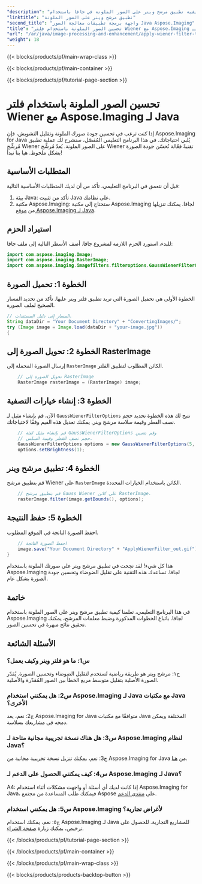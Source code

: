 ```yaml
---
"description": "تعلّم كيفية تطبيق مرشح وينر على الصور الملونة في جافا باستخدام Aspose.Imaging for Java. حسّن جودة الصورة وقلل التشويش بسهولة."
"linktitle": "تطبيق مرشح وينر على الصور الملونة"
"second_title": "واجهة برمجة تطبيقات معالجة الصور Java Aspose.Imaging"
"title": "تحسين الصور الملونة باستخدام فلتر Wiener مع Aspose.Imaging لـ Java"
"url": "/ar/java/image-processing-and-enhancement/apply-wiener-filter-to-colored-images/"
"weight": 18
---
```


{{< blocks/products/pf/main-wrap-class >}}

{{< blocks/products/pf/main-container >}}

{{< blocks/products/pf/tutorial-page-section >}}

# تحسين الصور الملونة باستخدام فلتر Wiener مع Aspose.Imaging لـ Java

إذا كنت ترغب في تحسين جودة صورك الملونة وتقليل التشويش، فإن Aspose.Imaging for Java يُلبي احتياجاتك. في هذا البرنامج التعليمي المُفصّل، سنشرح لك عملية تطبيق مُرشِّح Wiener على الصور الملونة. يُعدّ مُرشِّح Wiener تقنيةً فعّالة تُحسّن جودة الصورة بشكل ملحوظ. هيا بنا نبدأ!

## المتطلبات الأساسية

قبل أن نتعمق في البرنامج التعليمي، تأكد من أن لديك المتطلبات الأساسية التالية:

1. بيئة Java: تأكد من تثبيت Java على نظامك.
2. مكتبة Aspose.Imaging: ستحتاج إلى مكتبة Aspose.Imaging لجافا. يمكنك تنزيلها من [موقع Aspose.Imaging لـ Java](https://releases.aspose.com/imaging/java/).

## استيراد الحزم

للبدء، استورد الحزم اللازمة لمشروع جافا. أضف الأسطر التالية إلى ملف جافا:

```java
import com.aspose.imaging.Image;
import com.aspose.imaging.RasterImage;
import com.aspose.imaging.imagefilters.filteroptions.GaussWienerFilterOptions;
```

## الخطوة 1: تحميل الصورة

الخطوة الأولى هي تحميل الصورة التي تريد تطبيق فلتر وينر عليها. تأكد من تحديد المسار الصحيح لملف الصورة.

```java
// المسار إلى دليل المستندات.
String dataDir = "Your Document Directory" + "ConvertingImages/";
try (Image image = Image.load(dataDir + "your-image.jpg"))
{
```

## الخطوة 2: تحويل الصورة إلى RasterImage

إرسال الصورة المحملة إلى `RasterImage` الكائن المطلوب لتطبيق الفلتر.

```java
    // تحويل الصورة إلى RasterImage
    RasterImage rasterImage = (RasterImage) image;
```

## الخطوة 3: إنشاء خيارات التصفية

الآن، قم بإنشاء مثيل لـ `GaussWienerFilterOptions` تتيح لك هذه الخطوة تحديد حجم نصف القطر وقيمة سلاسة مرشح وينر. يمكنك تعديل هذه القيم وفقًا لاحتياجاتك.

```java
    // قم بإنشاء مثيل لفئة GaussWienerFilterOptions وقم بتعيين
    // حجم نصف القطر وقيمة السلس.
    GaussWienerFilterOptions options = new GaussWienerFilterOptions(5, 1.5);
    options.setBrightness(1);
```

## الخطوة 4: تطبيق مرشح وينر

قم بتطبيق مرشح Wiener على `RasterImage` الكائن باستخدام الخيارات المحددة.

```java
    // قم بتطبيق مرشح Gauss Wiener على كائن RasterImage.
    rasterImage.filter(image.getBounds(), options);
```

## الخطوة 5: حفظ النتيجة

احفظ الصورة الناتجة في الموقع المطلوب.

```java
    // احفظ الصورة الناتجة
    image.save("Your Document Directory" + "ApplyWienerFilter_out.gif");
}
```

هذا كل شيء! لقد نجحت في تطبيق مرشح وينر على صورتك الملونة باستخدام Aspose.Imaging لجافا. تساعدك هذه التقنية على تقليل الضوضاء وتحسين جودة الصورة بشكل عام.

## خاتمة

في هذا البرنامج التعليمي، تعلمنا كيفية تطبيق مرشح وينر على الصور الملونة باستخدام Aspose.Imaging لجافا. باتباع الخطوات المذكورة وضبط معلمات المرشح، يمكنك تحقيق نتائج مبهرة في تحسين الصور.

## الأسئلة الشائعة

### س1: ما هو فلتر وينر وكيف يعمل؟

ج١: مرشح وينر هو طريقة رياضية تُستخدم لتقليل الضوضاء وتحسين الصورة. يُقدّر الصورة الأصلية بتقليل متوسط مربع الخطأ بين الصور المُقدّرة والأصلية.

### س2: هل يمكنني استخدام Aspose.Imaging لـ Java مع مكتبات Java الأخرى؟

ج2: نعم، يعد Aspose.Imaging for Java متوافقًا مع مكتبات Java المختلفة ويمكن دمجه في مشاريعك بسلاسة.

### س3: هل هناك نسخة تجريبية مجانية متاحة لـ Aspose.Imaging لنظام Java؟

ج3: نعم، يمكنك تنزيل نسخة تجريبية مجانية من Aspose.Imaging for Java من [هنا](https://releases.aspose.com/).

### س4: كيف يمكنني الحصول على الدعم لـ Aspose.Imaging لـ Java؟

A4: إذا كانت لديك أي أسئلة أو واجهت مشكلات أثناء استخدام Aspose.Imaging for Java، فيمكنك طلب المساعدة من مجتمع Aspose على [منتدى الدعم](https://forum.aspose.com/).

### س5: هل يمكنني استخدام Aspose.Imaging لأغراض تجارية؟

ج٥: نعم، يمكنك استخدام Aspose.Imaging لـ Java للمشاريع التجارية. للحصول على ترخيص، يمكنك زيارة [صفحة الشراء](https://purchase.aspose.com/buy).

{{< /blocks/products/pf/tutorial-page-section >}}

{{< /blocks/products/pf/main-container >}}

{{< /blocks/products/pf/main-wrap-class >}}

{{< blocks/products/products-backtop-button >}}